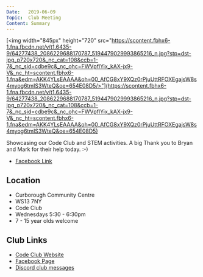 ```yaml
---
Date:   2019-06-09
Topic:  Club Meeting
Content: Summary
---
```

[<img width="845px" height="720" src="https://scontent.fbhx6-1.fna.fbcdn.net/v/t1.6435-9/64277438_2086229688170787_5194479029993865216_n.jpg?stp=dst-jpg_p720x720&_nc_cat=108&ccb=1-7&_nc_sid=cdbe9c&_nc_ohc=FWVpflYix_kAX-jx9-V&_nc_ht=scontent.fbhx6-1.fna&edm=AKK4YLsEAAAA&oh=00_AfCG8xY9XQz0rPjuUttRFOXEgajsW8s4myog6tmIS3WteQ&oe=654E08D5/>"](https://scontent.fbhx6-1.fna.fbcdn.net/v/t1.6435-9/64277438_2086229688170787_5194479029993865216_n.jpg?stp=dst-jpg_p720x720&_nc_cat=108&ccb=1-7&_nc_sid=cdbe9c&_nc_ohc=FWVpflYix_kAX-jx9-V&_nc_ht=scontent.fbhx6-1.fna&edm=AKK4YLsEAAAA&oh=00_AfCG8xY9XQz0rPjuUttRFOXEgajsW8s4myog6tmIS3WteQ&oe=654E08D5)

Showcasing our Code Club and STEM activities. A big Thank you to Bryan and Mark for their help today. :-)

* [Facebook Link](https://www.facebook.com/LichfieldCoders/photos/a.2086228658170890/2086229684837454/?type=3)

## Location

* Curborough Community Centre
* WS13 7NY
* Code Club
* Wednesdays 5:30 - 6:30pm
* 7 - 15 year olds welcome

## Club Links

* [Code Club Website](https://lichfield-code-club.github.io/)
* [Facebook Page](https://www.facebook.com/LichfieldCoders)
* [Discord club messages](https://discord.gg/szz6xGK)
